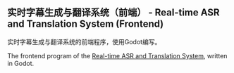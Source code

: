 ## 实时字幕生成与翻译系统（前端） - Real-time ASR and Translation System (Frontend)

实时字幕生成与翻译系统的前端程序，使用Godot编写。

The frontend program of the [Real-time ASR and Translation System](https://github.com/hackerMonica/realtime_asr_tranlation_system), written in Godot.
